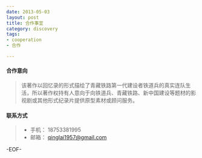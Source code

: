 ```yaml
---
date: 2013-05-03
layout: post
title: 合作事宜
category: discovery
tags:
- cooperation
- 合作

---
```


#### <i class="icon-file"></i> 合作意向
>该著作以回忆录的形式描绘了青藏铁路第一代建设者铁道兵的真实连队生活，所以著作权持有人意向于向铁道兵、青藏铁路、新中国建设等题材的影视剧或其他形式纪录片提供原型素材或顾问服务。
#### <i class="icon-file"></i> 联系方式
> - 手机： 18753381995
> - 邮箱： qinglai1957@gmail.com

-EOF-
